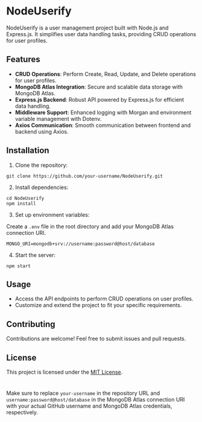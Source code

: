 # NodeUserify

NodeUserify is a user management project built with Node.js and Express.js. It simplifies user data handling tasks, providing CRUD operations for user profiles.

## Features

- **CRUD Operations**: Perform Create, Read, Update, and Delete operations for user profiles.
- **MongoDB Atlas Integration**: Secure and scalable data storage with MongoDB Atlas.
- **Express.js Backend**: Robust API powered by Express.js for efficient data handling.
- **Middleware Support**: Enhanced logging with Morgan and environment variable management with Dotenv.
- **Axios Communication**: Smooth communication between frontend and backend using Axios.

## Installation

1. Clone the repository:

```
git clone https://github.com/your-username/NodeUserify.git
```

2. Install dependencies:

```
cd NodeUserify
npm install
```

3. Set up environment variables:

Create a `.env` file in the root directory and add your MongoDB Atlas connection URI.

```
MONGO_URI=mongodb+srv://username:password@host/database
```

4. Start the server:

```
npm start
```

## Usage

- Access the API endpoints to perform CRUD operations on user profiles.
- Customize and extend the project to fit your specific requirements.

## Contributing

Contributions are welcome! Feel free to submit issues and pull requests.

## License

This project is licensed under the [MIT License](https://opensource.org/licenses/MIT).



#
Make sure to replace `your-username` in the repository URL and `username:password@host/database` in the MongoDB Atlas connection URI with your actual GitHub username and MongoDB Atlas credentials, respectively.
